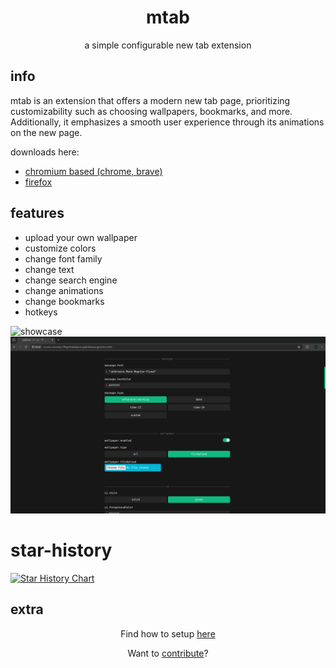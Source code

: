 <div align="center">

# mtab

a simple configurable new tab extension

</div>

## info

mtab is an extension that offers a modern new tab page, prioritizing customizability such as choosing wallpapers, bookmarks, and more. Additionally, it emphasizes a smooth user experience through its animations on the new page.

downloads here:

- [chromium based (chrome, brave)](https://chromewebstore.google.com/detail/mtab/fdaphilojaklgkoocegabckfanjoacjg)
- [firefox](https://addons.mozilla.org/en-US/firefox/addon/mtab)

## features

- upload your own wallpaper
- customize colors
- change font family
- change text
- change search engine
- change animations
- change bookmarks
- hotkeys

![showcase](./assets/mtab-showcase.png)
![demo-5](./assets/5.png)

# star-history

[![Star History Chart](https://api.star-history.com/svg?repos=maxhu08/mtab&type=Date)](https://star-history.com/#maxhu08/mtab&Date)

## extra

<div align="center">

Find how to setup [here](./docs/SETUP.md)

Want to [contribute](./docs/CONTRIBUTING.md)?

</div>
